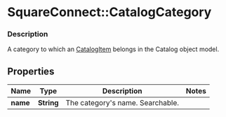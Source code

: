 # SquareConnect::CatalogCategory

### Description

A category to which an [CatalogItem](#type-catalogitem) belongs in the Catalog object model.

## Properties
Name | Type | Description | Notes
------------ | ------------- | ------------- | -------------
**name** | **String** | The category&#39;s name. Searchable. | 


